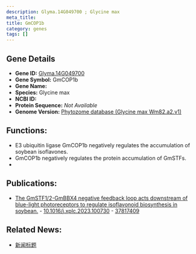 ```yaml
---
description: Glyma.14G049700 ; Glycine max
meta_title:
title: GmCOP1b
category: genes
tags: []
---
```


## Gene Details
- **Gene ID:**	[Glyma.14G049700](https://www.maizegdb.org/gene_center/gene/Glyma.14G049700)
- **Gene Symbol:** GmCOP1b
- **Gene Name:** 
- **Species:** Glycine max
- **NCBI ID:** [  ]()
- **Protein Sequence:** *Not Available*
- **Genome Version:** [Phytozome database (Glycine max Wm82.a2.v1)]()

## Functions:
   - E3 ubiquitin ligase GmCOP1b negatively regulates the accumulation of soybean isoflavones.
   - GmCOP1b negatively regulates the protein accumulation of GmSTFs.
   - 

## Publications:
   - [The GmSTF1/2-GmBBX4 negative feedback loop acts downstream of blue-light photoreceptors to regulate isoflavonoid biosynthesis in soybean.]( https://www.sciencedirect.com/science/article/pii/S2590346223002766?via%3Dihub ) - [10.1016/j.xplc.2023.100730]( https://www.sciencedirect.com/science/article/pii/S2590346223002766?via%3Dihub ) - [37817409](https://pubmed.ncbi.nlm.nih.gov/37817409/)

## Related News:
   - [新闻标题](https://mp.weixin.qq.com/s?__biz=Mzg3MDEwNDEyMg==&mid=2247557746&idx=5&sn=155bb511f2e8cf30a398b169bd4a9950&chksm=cfdce2f775d3efedc29eed7063462f8f16cf75c8a77224d13737324a50ef70733f2197476a31&scene=27#wechat_redirect)
